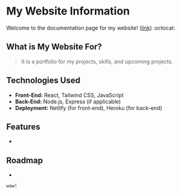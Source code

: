 # My Website Information
Welcome to the documentation page for my website! ([link](https://timothycroker.github.io/)) :octocat:

## What is My Website For?
>It is a portfolio for my projects, skills, and upcoming projects.

## Technologies Used
- **Front-End:** React, Tailwind CSS, JavaScript
- **Back-End:** Node.js, Express (if applicable)
- **Deployment:** Netlify (for front-end), Heroku (for back-end)

## Features
- 

## Roadmap
-


```
wow!

```
